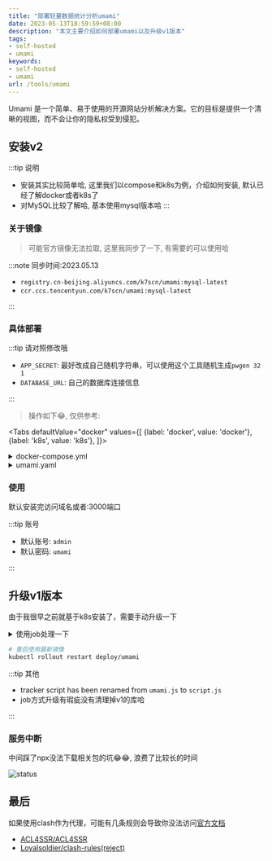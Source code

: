 ```yaml
---
title: "部署轻量数据统计分析umami"
date: 2023-05-13T18:59:59+08:00
description: "本文主要介绍如何部署umami以及升级v1版本"
tags:
- self-hosted
- umami
keywords:
- self-hosted
- umami
url: /tools/umami
---
```


Umami 是一个简单、易于使用的开源网站分析解决方案。它的目标是提供一个清晰的视图，而不会让你的隐私权受到侵犯。

<!-- truncate -->

## 安装v2

:::tip 说明
- 安装其实比较简单哈, 这里我们以compose和k8s为例，介绍如何安装, 默认已经了解docker或者k8s了
- 对MySQL比较了解哈, 基本使用mysql版本哈
:::

### 关于镜像

> 可能官方镜像无法拉取, 这里我同步了一下, 有需要的可以使用哈

:::note 同步时间:2023.05.13

- `registry.cn-beijing.aliyuncs.com/k7scn/umami:mysql-latest`
- `ccr.ccs.tencentyun.com/k7scn/umami:mysql-latest`

:::

### 具体部署

:::tip 请对照修改哦

- `APP_SECRET`: 最好改成自己随机字符串，可以使用这个工具随机生成`pwgen 32 1`
- `DATABASE_URL`: 自己的数据库连接信息

:::

> 操作如下😂, 仅供参考:

<Tabs
  defaultValue="docker"
  values={[
    {label: 'docker', value: 'docker'},
    {label: 'k8s', value: 'k8s'},
  ]}>
  <TabItem value="docker" label="docker">
<details>
<summary>docker-compose.yml</summary>

```yaml title="示例如下,数据库信息根据自己的要求"
---
version: '3'
services:
  umami:
    image: ccr.ccs.tencentyun.com/k7scn/umami:mysql-latest
    container_name: umami
    ports:
      - "3000:3000"
    environment:
      DATABASE_URL: mysql://umami:umamipassword@db:3306/umami
      DATABASE_TYPE: mysql
      APP_SECRET: umami_hash_salt_random_secrets
    depends_on:
      - db
    restart: always
  db:
    image: bitnami/mysql:8.0
    container_name: db
    environment:
      MYSQL_ROOT_PASSWORD: rootpassword
      MYSQL_USER: umami
      MYSQL_PASSWORD: umamipassword
      MYSQL_DATABASE: umami
    volumes:
      - 'mysql_data:/bitnami/mysql/data'
    restart: always
    healthcheck:
      test: ['CMD', '/opt/bitnami/scripts/mysql/healthcheck.sh']
      interval: 15s
      timeout: 5s
      retries: 6
volumes:
  mysql_data:
    driver: local
```

</details>
  </TabItem>
  <TabItem value="k8s" label="k8s">
<details>
<summary>umami.yaml</summary>

```yaml title='示例如下, 默认数据库已经通过helm安装好了'
apiVersion: apps/v1
kind: Deployment
metadata:
  annotations:
    mode.ysicing.me/workload: web
  labels:
    mode.ysicing.me/workload: web
    k8s.ysicing.me/name: umami
  name: umami
spec:
  replicas: 1
  strategy:
    rollingUpdate:
      maxSurge: 25%
      maxUnavailable: 0%
    type: RollingUpdate
  selector:
    matchLabels:
      mode.ysicing.me/workload: web
      k8s.ysicing.me/name: umami
  template:
    metadata:
      labels:
        mode.ysicing.me/workload: web
        k8s.ysicing.me/name: umami
    spec:
      containers:
      - image: ccr.ccs.tencentyun.com/k7scn/umami:mysql-latest
        imagePullPolicy: Always
        name: umami
        env:
        - name: DATABASE_URL
          value: "mysql://umami:umamipassword@mysql.default.svc:3306/umami"
        - name: APP_SECRET
          value: "umami_hash_salt_random_secrets"
        - name: DATABASE_TYPE
          value: "mysql"
        resources:
          limits:
            cpu: 500m
            memory: 500Mi
          requests:
            cpu: 100m
            memory: 100Mi
        terminationMessagePath: /dev/termination-log
        terminationMessagePolicy: File
      restartPolicy: Always
      terminationGracePeriodSeconds: 30
---
apiVersion: v1
kind: Service
metadata:
  annotations:
    mode.ysicing.me/workload: web
  labels:
    mode.ysicing.me/workload: web
    k8s.ysicing.me/name: umami
  name: umami
spec:
  ports:
  - name: http
    port: 3000
    protocol: TCP
    targetPort: 3000
  selector:
    mode.ysicing.me/workload: web
    k8s.ysicing.me/name: umami
  sessionAffinity: None
  type: ClusterIP
---
apiVersion: networking.k8s.io/v1
kind: Ingress
metadata:
  annotations:
    mode.ysicing.me/workload: web
  labels:
    mode.ysicing.me/workload: web
  name: umami
spec:
  ingressClassName: nginx
  rules:
  - host: umami.external.ysicing.cloud
    http:
      paths:
      - backend:
          service:
            name: umami
            port:
              name: http
        path: /
        pathType: ImplementationSpecific
```

</details>
  </TabItem>
</Tabs>

### 使用

默认安装完访问域名或者:3000端口

:::tip 账号

- 默认账号: `admin`
- 默认密码: `umami`

:::

## 升级v1版本

由于我很早之前就基于k8s安装了，需要手动升级一下

<details>
<summary>使用job处理一下</summary>

```yaml title="升级脚本"
apiVersion: batch/v1
kind: Job
metadata:
  name: unami-upgrade
spec:
  template:
    metadata:
      name: unami-upgrade
    spec:
      containers:
        - name: unami-upgrade
          image: ccr.ccs.tencentyun.com/k7scn/umami:mysql-latest
          command: ["sh", "-c", "npm config set registry https://registry.npm.taobao.org/ && npx @umami/migrate-v1-v2@latest"]
          workingDir: /app
          env:
            - name: DATABASE_URL
              value: "mysql://umami:umamipassword@mysql.default.svc:3306/umami"
            - name: APP_SECRET
              value: "umami_hash_salt_random_secrets"
            - name: DATABASE_TYPE
              value: "mysql"
      restartPolicy: Never
  backoffLimit: 1
```

</details>

```bash
# 重启使用最新镜像
kubectl rollout restart deploy/umami
```

:::tip 其他

- tracker script has been renamed from `umami.js` to `script.js`
- job方式升级有瑕疵没有清理掉v1的库哈

:::

### 服务中断

中间踩了npx没法下载相关包的坑😂😂, 浪费了比较长的时间

![status](/images/blog/20230513/umami-status.png)

## 最后

如果使用clash作为代理，可能有几条规则会导致你没法访问[官方文档](https://umami.is/)

- [ACL4SSR/ACL4SSR](https://raw.githubusercontent.com/ACL4SSR/ACL4SSR/master/Clash/Providers/BanEasyListChina.yaml)
- [Loyalsoldier/clash-rules(reject)](https://cdn.jsdelivr.net/gh/Loyalsoldier/clash-rules@release/reject.txt)

